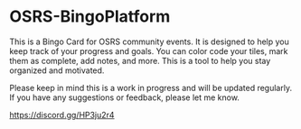 # OSRS-BingoPlatform
This is a Bingo Card for OSRS community events. It is designed to help you keep track of your progress and goals. You can color code your tiles, mark them as complete, add notes, and more. This is a tool to help you stay organized and motivated.

Please keep in mind this is a work in progress and will be updated regularly. If you have any suggestions or feedback, please let me know.

https://discord.gg/HP3ju2r4